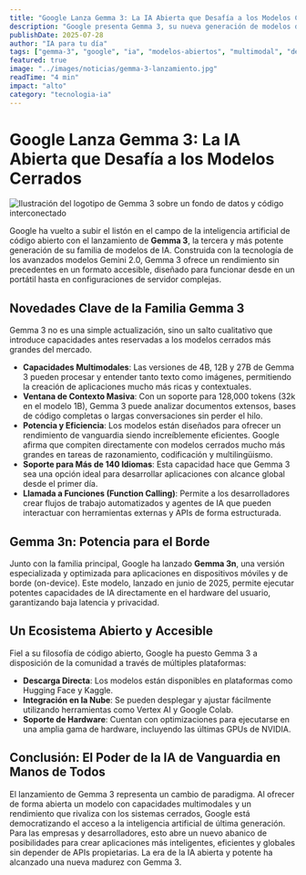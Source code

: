 ```yaml
---
title: "Google Lanza Gemma 3: La IA Abierta que Desafía a los Modelos Cerrados"
description: "Google presenta Gemma 3, su nueva generación de modelos de IA abiertos, con capacidades multimodales, una ventana de contexto de 128k y un rendimiento que compite con los sistemas más potentes del mercado."
publishDate: 2025-07-28
author: "IA para tu día"
tags: ["gemma-3", "google", "ia", "modelos-abiertos", "multimodal", "desarrollo"]
featured: true
image: "../images/noticias/gemma-3-lanzamiento.jpg"
readTime: "4 min"
impact: "alto"
category: "tecnologia-ia"
---
```


# Google Lanza Gemma 3: La IA Abierta que Desafía a los Modelos Cerrados

![Ilustración del logotipo de Gemma 3 sobre un fondo de datos y código interconectado](../images/noticias/gemma-3-lanzamiento.jpg)

Google ha vuelto a subir el listón en el campo de la inteligencia artificial de código abierto con el lanzamiento de **Gemma 3**, la tercera y más potente generación de su familia de modelos de IA. Construida con la tecnología de los avanzados modelos Gemini 2.0, Gemma 3 ofrece un rendimiento sin precedentes en un formato accesible, diseñado para funcionar desde en un portátil hasta en configuraciones de servidor complejas.

## Novedades Clave de la Familia Gemma 3

Gemma 3 no es una simple actualización, sino un salto cualitativo que introduce capacidades antes reservadas a los modelos cerrados más grandes del mercado.

- **Capacidades Multimodales**: Las versiones de 4B, 12B y 27B de Gemma 3 pueden procesar y entender tanto texto como imágenes, permitiendo la creación de aplicaciones mucho más ricas y contextuales.
- **Ventana de Contexto Masiva**: Con un soporte para 128,000 tokens (32k en el modelo 1B), Gemma 3 puede analizar documentos extensos, bases de código completas o largas conversaciones sin perder el hilo.
- **Potencia y Eficiencia**: Los modelos están diseñados para ofrecer un rendimiento de vanguardia siendo increíblemente eficientes. Google afirma que compiten directamente con modelos cerrados mucho más grandes en tareas de razonamiento, codificación y multilingüismo.
- **Soporte para Más de 140 Idiomas**: Esta capacidad hace que Gemma 3 sea una opción ideal para desarrollar aplicaciones con alcance global desde el primer día.
- **Llamada a Funciones (Function Calling)**: Permite a los desarrolladores crear flujos de trabajo automatizados y agentes de IA que pueden interactuar con herramientas externas y APIs de forma estructurada.

## Gemma 3n: Potencia para el Borde

Junto con la familia principal, Google ha lanzado **Gemma 3n**, una versión especializada y optimizada para aplicaciones en dispositivos móviles y de borde (on-device). Este modelo, lanzado en junio de 2025, permite ejecutar potentes capacidades de IA directamente en el hardware del usuario, garantizando baja latencia y privacidad.

## Un Ecosistema Abierto y Accesible

Fiel a su filosofía de código abierto, Google ha puesto Gemma 3 a disposición de la comunidad a través de múltiples plataformas:

- **Descarga Directa**: Los modelos están disponibles en plataformas como Hugging Face y Kaggle.
- **Integración en la Nube**: Se pueden desplegar y ajustar fácilmente utilizando herramientas como Vertex AI y Google Colab.
- **Soporte de Hardware**: Cuentan con optimizaciones para ejecutarse en una amplia gama de hardware, incluyendo las últimas GPUs de NVIDIA.

## Conclusión: El Poder de la IA de Vanguardia en Manos de Todos

El lanzamiento de Gemma 3 representa un cambio de paradigma. Al ofrecer de forma abierta un modelo con capacidades multimodales y un rendimiento que rivaliza con los sistemas cerrados, Google está democratizando el acceso a la inteligencia artificial de última generación. Para las empresas y desarrolladores, esto abre un nuevo abanico de posibilidades para crear aplicaciones más inteligentes, eficientes y globales sin depender de APIs propietarias. La era de la IA abierta y potente ha alcanzado una nueva madurez con Gemma 3.